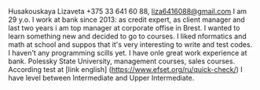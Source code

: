 Husakouskaya Lizaveta
+375 33 641 60 88, liza6416088@gmail.com
I am 29 y.o. I work at bank since 2013: as credit expert, as client manager and last two years i am top manager at corporate offise in Brest. I wanted to learn something new and decided to go to courses. I liked nformatics and math at school and suppos that it's very interesting to write and test codes.
I haven't any programming scills yet.
I have onle great work experience at bank.
Polessky State University, management courses, sales courses.
According test at [link english] (https://www.efset.org/ru/quick-check/) I have level between Intermediate and Upper Intermediate.
